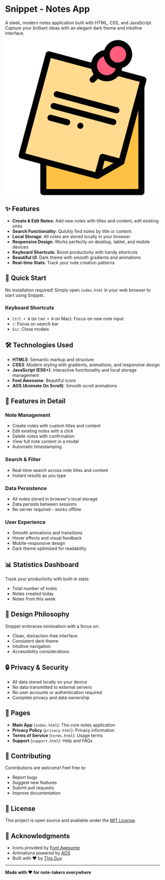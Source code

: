 # Snippet - Notes App

A sleek, modern notes application built with HTML, CSS, and JavaScript. Capture your brilliant ideas with an elegant dark theme and intuitive interface.

![Snippet Logo](sticky-notes.png)

## ✨ Features

- **Create & Edit Notes**: Add new notes with titles and content, edit existing ones
- **Search Functionality**: Quickly find notes by title or content
- **Local Storage**: All notes are stored locally in your browser
- **Responsive Design**: Works perfectly on desktop, tablet, and mobile devices
- **Keyboard Shortcuts**: Boost productivity with handy shortcuts
- **Beautiful UI**: Dark theme with smooth gradients and animations
- **Real-time Stats**: Track your note creation patterns

## 🚀 Quick Start

No installation required! Simply open `index.html` in your web browser to start using Snippet.

### Keyboard Shortcuts
- `Ctrl + N` (or `Cmd + N` on Mac): Focus on new note input
- `/`: Focus on search bar
- `Esc`: Close modals

## 🛠️ Technologies Used

- **HTML5**: Semantic markup and structure
- **CSS3**: Modern styling with gradients, animations, and responsive design
- **JavaScript (ES6+)**: Interactive functionality and local storage management
- **Font Awesome**: Beautiful icons
- **AOS (Animate On Scroll)**: Smooth scroll animations

## 📱 Features in Detail

### Note Management
- Create notes with custom titles and content
- Edit existing notes with a click
- Delete notes with confirmation
- View full note content in a modal
- Automatic timestamping

### Search & Filter
- Real-time search across note titles and content
- Instant results as you type

### Data Persistence
- All notes stored in browser's local storage
- Data persists between sessions
- No server required - works offline

### User Experience
- Smooth animations and transitions
- Hover effects and visual feedback
- Mobile-responsive design
- Dark theme optimized for readability

## 📊 Statistics Dashboard

Track your productivity with built-in stats:
- Total number of notes
- Notes created today
- Notes from this week

## 🎨 Design Philosophy

Snippet embraces minimalism with a focus on:
- Clean, distraction-free interface
- Consistent dark theme
- Intuitive navigation
- Accessibility considerations

## 🔒 Privacy & Security

- All data stored locally on your device
- No data transmitted to external servers
- No user accounts or authentication required
- Complete privacy and data ownership

## 📄 Pages

- **Main App** (`index.html`): The core notes application
- **Privacy Policy** (`privacy.html`): Privacy information
- **Terms of Service** (`terms.html`): Usage terms
- **Support** (`support.html`): Help and FAQs

## 🤝 Contributing

Contributions are welcome! Feel free to:
- Report bugs
- Suggest new features
- Submit pull requests
- Improve documentation

## 📝 License

This project is open source and available under the [MIT License](LICENSE).

## 🙏 Acknowledgments

- Icons provided by [Font Awesome](https://fontawesome.com/)
- Animations powered by [AOS](https://michalsnik.github.io/aos/)
- Built with ❤️ by [This Guy](https://royz-portfolio.netlify.app/)

---

**Made with ❤️ for note-takers everywhere**
